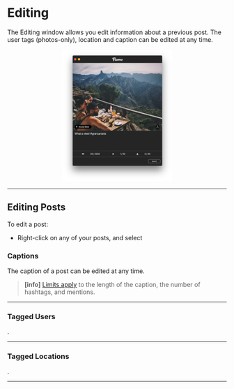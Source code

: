 # Editing

The Editing window allows you edit information about a previous post. The user tags (photos-only), location and caption can be edited at any time.

<p style="text-align: center; margin-top: 1em;"><img src="/views/assets/editing.png" width="50%" height="50%" /></p>

------

## Editing Posts

To edit a post:

- Right-click on any of your posts, and select 

### Captions

The caption of a post can be edited at any time.

> **[info]**
> [Limits apply](//misc/limits.md) to the length of the caption, the number of hashtags, and mentions.

------

### Tagged Users

.

------

### Tagged Locations

.

------